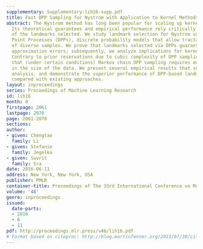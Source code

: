 ```yaml
---
supplementary: Supplementary:lih16-supp.pdf
title: Fast DPP Sampling for Nystrom with Application to Kernel Methods
abstract: The Nystrom method has long been popular for scaling up kernel methods.
  Its theoretical guarantees and empirical performance rely critically on the quality
  of the landmarks selected. We study landmark selection for Nystrom using Determinantal
  Point Processes (DPPs), discrete probability models that allow tractable generation
  of diverse samples. We prove that landmarks selected via DPPs guarantee bounds on
  approximation errors; subsequently, we analyze implications for kernel ridge regression.
  Contrary to prior reservations due to cubic complexity of DPP sampling, we show
  that (under certain conditions) Markov chain DPP sampling requires only linear time
  in the size of the data. We present several empirical results that support our theoretical
  analysis, and demonstrate the superior performance of DPP-based landmark selection
  compared with existing approaches.
layout: inproceedings
series: Proceedings of Machine Learning Research
id: lih16
month: 0
firstpage: 2061
lastpage: 2070
page: 2061-2070
sections: 
author:
- given: Chengtao
  family: Li
- given: Stefanie
  family: Jegelka
- given: Suvrit
  family: Sra
date: 2016-06-11
address: New York, New York, USA
publisher: PMLR
container-title: Proceedings of The 33rd International Conference on Machine Learning
volume: '48'
genre: inproceedings
issued:
  date-parts:
  - 2016
  - 6
  - 11
pdf: http://proceedings.mlr.press/v48/lih16.pdf
# Format based on citeproc: http://blog.martinfenner.org/2013/07/30/citeproc-yaml-for-bibliographies/
---
```


